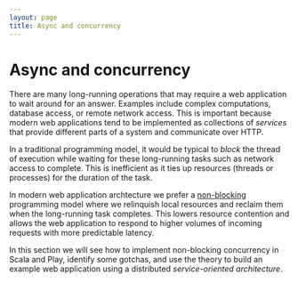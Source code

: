 ```yaml
---
layout: page
title: Async and concurrency
---
```


# Async and concurrency

There are many long-running operations that may require a web application to wait around for an answer. Examples include complex computations, database access, or remote network access. This is important because modern web applications tend to be implemented as collections of *services* that provide different parts of a system and communicate over HTTP.

In a traditional programming model, it would be typical to *block* the thread of execution while waiting for these long-running tasks such as network access to complete. This is inefficient as it ties up resources (threads or processes) for the duration of the task.

In modern web application archtecture we prefer a [non-blocking] programming model where we relinquish local resources and reclaim them when the long-running task completes. This lowers resource contention and allows the web application to respond to higher volumes of incoming requests with more predictable latency.

In this section we will see how to implement non-blocking concurrency in Scala and Play, identify some gotchas, and use the theory to build an example web application using a distributed *service-oriented architecture*.

[non-blocking]: http://en.wikipedia.org/wiki/Non-blocking_algorithm

